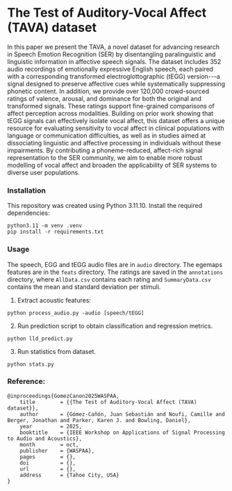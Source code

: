 # The Test of Auditory-Vocal Affect (TAVA) dataset

In this paper we present the TAVA, a novel dataset for advancing research in Speech Emotion Recognition (SER) by disentangling paralinguistic and linguistic information in affective speech signals. 
The dataset includes 352 audio recordings of emotionally expressive English speech, each paired with a corresponding transformed electroglottographic (tEGG) version---a signal designed to preserve affective cues while systematically suppressing phonetic content. 
In addition, we provide over 120,000 crowd-sourced ratings of valence, arousal, and dominance for both the original and transformed signals. 
These ratings support fine-grained comparisons of affect perception across modalities. 
Building on prior work showing that tEGG signals can effectively isolate vocal affect, this dataset offers a unique resource for evaluating sensitivity to vocal affect in clinical populations with language or communication difficulties, as well as in studies aimed at dissociating linguistic and affective processing in individuals without these impairments.
By contributing a phoneme-reduced, affect-rich signal representation to the SER community, we aim to enable more robust modelling of vocal affect and broaden the applicability of SER systems to diverse user populations. 

### Installation 
This repository was created using Python 3.11.10. Install the required dependencies:
```
python3.11 -m venv .venv
pip install -r requirements.txt
```

### Usage
The speech, EGG and tEGG audio files are in `audio` directory. The egemaps features are in the `feats` directory.
The ratings are saved in the `annotations` directory, where `AllData.csv` contains each rating and `SummaryData.csv` contains the mean and standard deviation per stimuli. 

1. Extract acoustic features:
```
python process_audio.py -audio [speech/tEGG] 
```

2. Run prediction script to obtain classification and regression metrics. 
```
python lld_predict.py 
```

3. Run statistics from dataset. 
```
python stats.py 
```


### Reference:
```
@inproceedings{GomezCanon2025WASPAA,
	title        = {{The Test of Auditory-Vocal Affect (TAVA) dataset}},
	author       = {Gómez-Cañón, Juan Sebastián and Noufi, Camille and Berger, Jonathan and Parker, Karen J. and Bowling, Daniel},
	year         = 2025,
	booktitle    = {IEEE Workshop on Applications of Signal Processing to Audio and Acoustics},
	month        = oct,
	publisher    = {WASPAA},
	pages        = {},
	doi          = {},
	url          = {},
	address      = {Tahoe City, USA}
}
```

